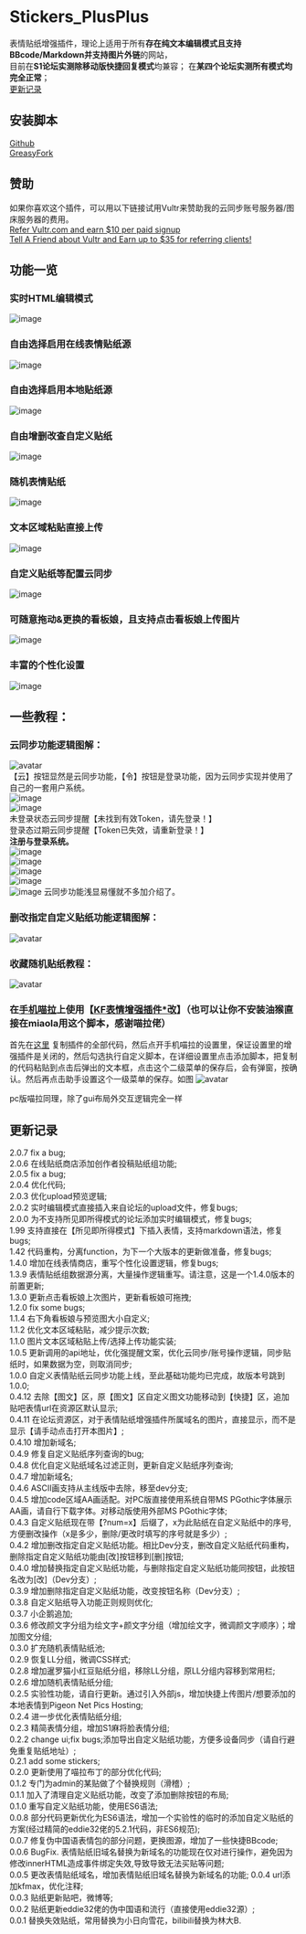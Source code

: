 # Stickers_PlusPlus  
表情贴纸增强插件，理论上适用于所有**存在纯文本编辑模式且支持BBcode/Markdown并支持图片外链**的网站，   
目前在**S1论坛实测除移动版快捷回复模式**均兼容；  在**某四个论坛实测所有模式均完全正常**；  
[更新记录](#%E6%9B%B4%E6%96%B0%E8%AE%B0%E5%BD%95)  

## 安装脚本  
[Github](https://github.com/HazukiKaguya/Stickers_PlusPlus/raw/master/Stickerspp.user.js)  
[GreasyFork](https://greasyfork.org/zh-CN/scripts/448465)  

## 赞助  
如果你喜欢这个插件，可以用以下链接试用Vultr来赞助我的云同步账号服务器/图床服务器的费用。  
[Refer Vultr.com and earn $10 per paid signup](https://www.vultr.com/?ref=7365869)  
[Tell A Friend about Vultr and Earn up to $35 for referring clients!](https://www.vultr.com/?ref=9023177-8H)  

## 功能一览

### 实时HTML编辑模式
![image](https://user-images.githubusercontent.com/35645329/182267648-8a4133ed-52b4-49f1-83df-2006bc868109.png)

### 自由选择启用在线表情贴纸源

![image](https://user-images.githubusercontent.com/35645329/181614422-8c38e8ee-3465-4ef7-8d2e-862c692230b8.png)

### 自由选择启用本地贴纸源

![image](https://user-images.githubusercontent.com/35645329/181614504-4e1f9011-c946-4d11-8048-1117ee52a4a8.png)

### 自由增删改查自定义贴纸

![image](https://user-images.githubusercontent.com/35645329/181614559-18989e99-3a28-49fc-812d-5168f9112ad1.png)

### 随机表情贴纸

![image](https://user-images.githubusercontent.com/35645329/181614666-0d15372e-8f5a-4141-9e64-962a0f9b1240.png)

### 文本区域粘贴直接上传

![image](https://user-images.githubusercontent.com/35645329/181614729-893c20a7-edee-4cbe-b0d1-dce57c435b60.png)

### 自定义贴纸等配置云同步

![image](https://user-images.githubusercontent.com/35645329/181615828-7b608d23-71ab-4b0c-857a-3907e97a4aa0.png)

### 可随意拖动&更换的看板娘，且支持点击看板娘上传图片

![image](https://user-images.githubusercontent.com/35645329/181615143-a205e0cf-369d-494f-85b4-1fe515002716.png)

### 丰富的个性化设置

![image](https://user-images.githubusercontent.com/35645329/181615281-cc308254-7539-4e86-839a-35d277af2e00.png)


## 一些教程：

### 云同步功能逻辑图解：
![avatar](https://p.inari.site/guest/22-07/03/62c15908556ee.png)   
【云】按钮显然是云同步功能，【令】按钮是登录功能，因为云同步实现并使用了自己的一套用户系统。  
![image](https://user-images.githubusercontent.com/35645329/181616175-8e7421f8-c8a4-4c97-8a54-7a4ac1df7700.png)   
![image](https://user-images.githubusercontent.com/35645329/181616224-4fa77143-415e-4c40-aede-ba6b522d52a6.png)   
未登录状态云同步提醒【未找到有效Token，请先登录！】  
登录态过期云同步提醒【Token已失效，请重新登录！】  
**注册与登录系统。**   
![image](https://user-images.githubusercontent.com/35645329/181616835-5ee3deb9-bfb4-4d51-92ef-c69f9125422f.png)  
![image](https://user-images.githubusercontent.com/35645329/181617039-f939ac19-e857-4c28-8361-bddc4d38fb76.png)  
![image](https://user-images.githubusercontent.com/35645329/181616930-1838e190-0f37-48ba-bd30-1f7087f8bdb2.png)  
![image](https://user-images.githubusercontent.com/35645329/181616711-c3a1081e-187f-475b-a296-b77b4444e21e.png)    
![image](https://user-images.githubusercontent.com/35645329/181616778-1eafda95-2e51-46cb-a969-e062f7dbd781.png)
云同步功能浅显易懂就不多加介绍了。  


### 删改指定自定义贴纸功能逻辑图解：
![avatar](/img/update042.png)

### 收藏随机贴纸教程：
![avatar](/img/st026.webp)

### 在[手机喵拉](https://m.miaola.info)上使用【[KF表情增强插件*改](https://github.com/HazukiKaguya/KFOL_Stickers)】（也可以让你不安装油猴直接在miaola用这个脚本，感谢喵拉佬）

首先在[这里](https://github.com/HazukiKaguya/KFOL_Stickers/blob/master/es6_KfStickers.user.js) 复制插件的全部代码，然后点开手机喵拉的设置里，保证设置里的增强插件是关闭的，然后勾选执行自定义脚本，在详细设置里点击添加脚本，把复制的代码粘贴到点击后弹出的文本框，点击这个二级菜单的保存后，会有弹窗，按确认。然后再点击助手设置这个一级菜单的保存。如图
![avatar](/img/mbst.webp)

pc版喵拉同理，除了gui布局外交互逻辑完全一样

## 更新记录
2.0.7   fix a bug;   
2.0.6   在线贴纸商店添加创作者投稿贴纸组功能;   
2.0.5   fix a bug;   
2.0.4   优化代码;  
2.0.3   优化upload预览逻辑;  
2.0.2   实时编辑模式直接插入来自论坛的upload文件，修复bugs;  
2.0.0   为不支持所见即所得模式的论坛添加实时编辑模式，修复bugs;  
1.99    支持直接在【所见即所得模式】下插入表情，支持markdown语法，修复bugs;  
1.42    代码重构，分离function，为下一个大版本的更新做准备，修复bugs;  
1.4.0   增加在线表情商店，重写个性化设置逻辑，修复bugs;  
1.3.9   表情贴纸组数据源分离，大量操作逻辑重写。请注意，这是一个1.4.0版本的前置更新;  
1.3.0   更新点击看板娘上次图片，更新看板娘可拖拽;  
1.2.0   fix some bugs;  
1.1.4   右下角看板娘与预览图大小自定义;  
1.1.2   优化文本区域粘贴，减少提示次数;  
1.1.0   图片文本区域粘贴上传/选择上传功能实装;  
1.0.5   更新调用的api地址，优化强提醒文案，优化云同步/账号操作逻辑，同步贴纸时，如果数据为空，则取消同步;  
1.0.0   自定义表情贴纸云同步功能上线，至此基础功能均已完成，故版本号跳到1.0.0;  
0.4.12  去除【图文】区，原【图文】区自定义图文功能移动到【快捷】区，追加贴吧表情url在资源区默认显示;  
0.4.11  在论坛资源区，对于表情贴纸增强插件所属域名的图片，直接显示，而不是显示【请手动点击打开本图片】;  
0.4.10  增加新域名;  
0.4.9   修复自定义贴纸序列查询的bug;  
0.4.8   优化自定义贴纸域名过滤正则，更新自定义贴纸序列查询;  
0.4.7   增加新域名;  
0.4.6   ASCII画支持从主线版中去除，移至dev分支;  
0.4.5   增加code区域AA画适配。对PC版直接使用系统自带MS PGothic字体展示AA画，请自行下载字体。对移动版使用外部MS PGothic字体;  
0.4.3   自定义贴纸现在带【?num=x】后缀了，x为此贴纸在自定义贴纸中的序号,方便删改操作（x是多少，删除/更改时填写的序号就是多少）;  
0.4.2   增加删改指定自定义贴纸功能。相比Dev分支，删改自定义贴纸代码重构，删除指定自定义贴纸功能由[改]按钮移到[删]按钮;  
0.4.0   增加替换指定自定义贴纸功能，与删除指定自定义贴纸功能同按钮，此按钮名改为[改]（Dev分支）;  
0.3.9   增加删除指定自定义贴纸功能，改变按钮名称（Dev分支）;  
0.3.8   自定义贴纸导入功能正则规则优化;  
0.3.7   小企鹅追加;  
0.3.6   修改颜文字分组为绘文字+颜文字分组（增加绘文字，微调颜文字顺序）；增加图文分组;  
0.3.0   扩充随机表情贴纸池;  
0.2.9   恢复LL分组，微调CSS样式;  
0.2.8   增加暹罗猫小红豆贴纸分组，移除LL分组，原LL分组内容移到常用栏;  
0.2.6   增加随机表情贴纸分组;  
0.2.5   实验性功能，请自行更新。通过引入外部js，增加快捷上传图片/想要添加的本地表情到Pigeon Net Pics Hosting;  
0.2.4   进一步优化表情贴纸分组;  
0.2.3   精简表情分组，增加S1麻将脸表情分组;  
0.2.2   change ui;fix bugs;添加导出自定义贴纸功能，方便多设备同步（请自行避免重复贴纸地址）;  
0.2.1   add some stickers;  
0.2.0   更新使用了喵拉布丁的部分优化代码;  
0.1.2   专门为admin的某贴做了个替换规则（滑稽）;  
0.1.1   加入了清理自定义贴纸功能，改变了添加删除按钮的布局;  
0.1.0   重写自定义贴纸功能，使用ES6语法;  
0.0.8   部分代码更新优化为ES6语法，增加一个实验性的临时的添加自定义贴纸的方案(经过精简的eddie32佬的5.2.1代码，非ES6规范);  
0.0.7   修复伪中国语表情包的部分问题，更换图源，增加了一些快捷BBcode;  
0.0.6   BugFix. 表情贴纸旧域名替换为新域名的功能现在仅对<img>进行操作，避免因为修改innerHTML造成事件绑定失效,导致导致无法买贴等问题;  
0.0.5   更改表情贴纸域名，增加表情贴纸旧域名替换为新域名的功能; 
0.0.4   url添加kfmax，优化注释;  
0.0.3   贴纸更新贴吧，微博等;  
0.0.2   贴纸更新eddie32佬的伪中国语和流行（直接使用eddie32源）;  
0.0.1   替换失效贴纸，常用替换为小日向雪花，bilibili替换为林大B. 
